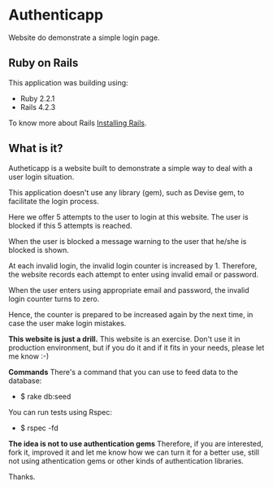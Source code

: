 Authenticapp
================

Website do demonstrate a simple login page.

Ruby on Rails
-------------

This application was building using:

- Ruby 2.2.1
- Rails 4.2.3

To know more about Rails [Installing Rails](http://railsapps.github.io/installing-rails.html).

What is it?
---------------

Autheticapp is a website built to demonstrate a simple way to deal with a user
login situation.

This application doesn't use any library (gem), such as Devise gem, to facilitate
the login process.

Here we offer 5 attempts to the user to login at this website. The user is
blocked if this 5 attempts is reached.

When the user is blocked a message warning to the user that he/she is blocked is
shown.

At each invalid login, the invalid login counter is increased by 1. Therefore,
the website records each attempt to enter using invalid email or password.

When the user enters using appropriate email and password, the invalid login
counter turns to zero.

Hence, the counter is prepared to be increased again by the next time, in case
the user make login mistakes.


**This website is just a drill.**
This website is an exercise.
Don't use it in production environment, but if you do it
and if it fits in your needs, please let me know :-)

**Commands**
There's a command that you can use to feed data to the database:

- $ rake db:seed

You can run tests using Rspec:

- $ rspec -fd

**The idea is not to use authentication gems**
Therefore, if you are interested, fork it, improved it and let me know how we can turn it for a
better use, still not using athentication gems or other kinds of authentication libraries.


Thanks.


